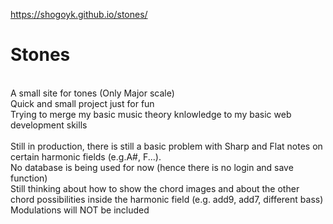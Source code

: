 <bold>https://shogoyk.github.io/stones/</bold>

<h1>Stones</h1>
<br>
A small site for tones (Only Major scale)
<br>
Quick and small project just for fun 
<br>
Trying to merge my basic music theory knlowledge to my basic web development skills
<br>
<br>
Still in production, there is still a basic problem with Sharp and Flat notes on certain harmonic fields (e.g.A#, F...).
<br>
No database is being used for now (hence there is no login and save function)
<br>
Still thinking about how to show the chord images and about the other chord possibilities inside the harmonic field  (e.g. add9, add7, different bass)
<br>
Modulations will NOT be included 
